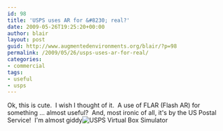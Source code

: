 ```yaml
---
id: 98
title: 'USPS uses AR for &#8230; real?'
date: 2009-05-26T19:25:20+00:00
author: blair
layout: post
guid: http://www.augmentedenvironments.org/blair/?p=98
permalink: /2009/05/26/usps-uses-ar-for-real/
categories:
- commercial
tags:
- useful
- usps
---
```


Ok, this is cute.  I wish I thought of it.  A use of FLAR (Flash AR) for something ... almost useful?  And, most ironic of all, it's by the US Postal Service!  I'm almost giddy![![USPS Virtual Box Simulator](http://www.blairmacintyre.me/wp-content/uploads/2011/10/usps-ar.jpg)](https://www.prioritymail.com/simulator.asp)
